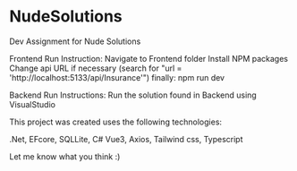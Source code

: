 # NudeSolutions
Dev Assignment for Nude Solutions

Frontend Run Instruction: 
Navigate to Frontend folder
Install NPM packages 
Change api URL if necessary  (search for "url = 'http://localhost:5133/api/Insurance'")
finally: npm run dev

Backend Run Instructions:
Run the solution found in Backend using VisualStudio


This project was created uses the following technologies:

  .Net, EFcore, SQLLite, C#
  Vue3, Axios, Tailwind css, Typescript


Let me know what you think :)
